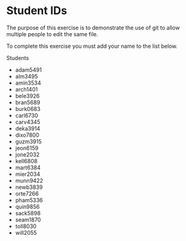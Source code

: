 # Student IDs

The purpose of this exercise is to demonstrate the use of git to allow multiple people to edit the same file.

To complete this exercise you must add your name to the list below.

Students

* adam5491
* alm3495
* amin3534
* arch1401
* bele3926
* bran5689
* burk0683
* carl6730 
* carv4345
* deka3914
* dixo7800
* guzm3915
* jeon6159 
* jone2032
* kell6808
* mart6384
* mier2034
* munn9422
* newb3839
* orte7266
* pham5336
* quin9856
* sack5898
* seam1870
* toll8030
* will2055
